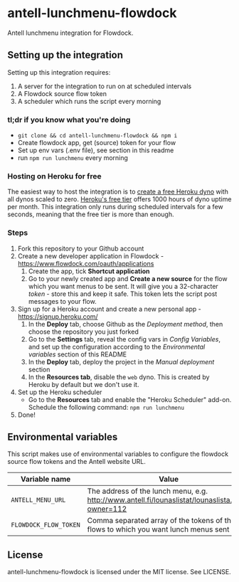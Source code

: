 # antell-lunchmenu-flowdock
Antell lunchmenu integration for Flowdock.

## Setting up the integration
Setting up this integration requires:

1. A server for the integration to run on at scheduled intervals
2. A Flowdock source flow token
3. A scheduler which runs the script every morning

### tl;dr if you know what you're doing
* `git clone && cd antell-lunchmenu-flowdock && npm i`
* Create flowdock app, get (source) token for your flow
* Set up env vars (.env file), see section in this readme
* run `npm run lunchmenu` every morning

### Hosting on Heroku for free
The easiest way to host the integration is to [create a free Heroku dyno](https://signup.heroku.com/) with all dynos scaled to zero.
[Heroku's free tier](https://www.heroku.com/free) offers 1000 hours of dyno uptime per month.
This integration only runs during scheduled intervals for a few seconds, meaning that the free tier is more than enough.

### Steps

1. Fork this repository to your Github account
2. Create a new developer application in Flowdock - https://www.flowdock.com/oauth/applications
   1. Create the app, tick **Shortcut application**
   2. Go to your newly created app and **Create a new source** for the flow which you want menus to be sent. It will give you a 32-character *token* - store this and keep it safe. This token lets the script post messages to your flow.
3. Sign up for a Heroku account and create a new personal app - https://signup.heroku.com/
   1. In the **Deploy** tab, choose Github as the *Deployment method*, then choose the repository you just forked
   2. Go to the **Settings** tab, reveal the config vars in *Config Variables*, and set up the configuration according to the *Environmental variables* section of this README
   3. In the **Deploy** tab, deploy the project in the *Manual deployment* section
   4. In the **Resources tab**, disable the `web` dyno. This is created by Heroku by default but we don't use it.
4. Set up the Heroku scheduler
   - Go to the **Resources** tab and enable the "Heroku Scheduler" add-on. Schedule the following command: `npm run lunchmenu`
5. Done!

## Environmental variables
This script makes use of environmental variables to configure the flowdock source flow tokens and the Antell website URL.

| Variable name | Value |
|---------------|-------|
| `ANTELL_MENU_URL` | The address of the lunch menu, e.g. http://www.antell.fi/lounaslistat/lounaslista.html?owner=112 |
| `FLOWDOCK_FLOW_TOKEN` | Comma separated array of the tokens of the flows to which you want lunch menus sent |

## License
antell-lunchmenu-flowdock is licensed under the MIT license. See LICENSE.
